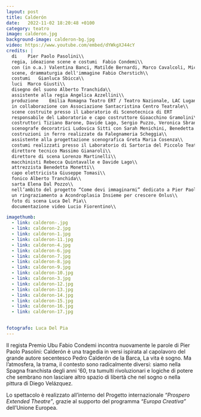 ```yaml
---
layout: post
title: Calderón
date:   2022-11-02 18:20:48 +0100
category: teatro
image: calderon.jpg
background-image: calderon-bg.jpg
video: https://www.youtube.com/embed/dYWkgXJ44cY
credits: |
  di	Pier Paolo Pasolini\\
  regia, ideazione scene e costumi	Fabio Condemi\\
  con (in o.a.)	Valentina Banci, Matilde Bernardi, Marco Cavalcoli, Michele Di Mauro, Carolina Ellero, Nico Guerzoni, Omar Madé, Caterina Meschini, Elena Rivoltini, Giulia Salvarani, Emanuele Valenti\\
  scene, drammaturgia dell'immagine	Fabio Cherstich\\
  costumi	Gianluca Sbicca\\
  luci	Marco Giusti\\
  disegno del suono	Alberto Tranchida\\
  assistente alla regia	Angelica Azzellini\\
  produzione	Emilia Romagna Teatro ERT / Teatro Nazionale, LAC Lugano Arte e Cultura\\
  in collaborazione con	Associazione Santacristina Centro Teatrale\\
  scene costruite presso il Laboratorio di Scenotecnica di ERT
  responsabile del Laboratorio e capo costruttore Gioacchino Gramolini\\
  costruttori Tiziano Barone, Davide Lago, Sergio Puzzo, Veronica Sbrancia, Leandro Spadola\\
  scenografe decoratrici Ludovica Sitti con Sarah Menichini, Benedetta Monetti, Bianca Passanti, Martina Perrone\\
  costruzioni in ferro realizzate da Falegnameria Scheggia\\
  assistente alla progettazione scenografica Greta Maria Cosenza\\
  costumi realizzati presso il Laboratorio di Sartoria del Piccolo Teatro di Milano – Teatro D’Europa\\
  direttore tecnico Massimo Gianaroli\\
  direttore di scena Lorenzo Martinelli\\
  macchinisti Rebecca Quintavalle e Davide Lago\\
  attrezzista Benedetta Monetti\\
  capo elettricista Giuseppe Tomasi\\
  fonico Alberto Tranchida\\
  sarta Elena Dal Pozzo\\
  nell’ambito del progetto “Come devi immaginarmi” dedicato a Pier Paolo Pasolini\\
  un ringraziamento a Acondroplasia Insieme per crescere Onlus\\
  foto di scena Luca Del Pia\\
  documentazione video Lucio Fiorentino\\

imagethumb:
  - link: calderon-.jpg
  - link: calderon-2.jpg
  - link: calderon-1.jpg
  - link: calderon-11.jpg
  - link: calderon-4.jpg
  - link: calderon-6.jpg
  - link: calderon-7.jpg
  - link: calderon-8.jpg
  - link: calderon-9.jpg
  - link: calderon-10.jpg
  - link: calderon-3.jpg
  - link: calderon-12.jpg
  - link: calderon-13.jpg
  - link: calderon-14.jpg
  - link: calderon-15.jpg
  - link: calderon-16.jpg
  - link: calderon-17.jpg

 
fotografo: Luca Del Pia
---
```


Il regista Premio Ubu Fabio Condemi incontra nuovamente le parole di Pier Paolo Pasolini: Calderón è una tragedia in versi ispirata al capolavoro del grande autore secentesco Pedro Calderón de la Barca, La vita è sogno. Ma l’atmosfera, la trama, il contesto sono radicalmente diversi: siamo nella Spagna franchista degli anni ‘60, tra tumulti rivoluzionari e logiche di potere che sembrano non lasciare altro spazio di libertà che nel sogno o nella pittura di Diego Velázquez.

Lo spettacolo è realizzato all’interno del Progetto internazionale *“Prospero Extended Theatre”*, grazie al supporto del programma *“Europa Creativa”* dell’Unione Europea.
